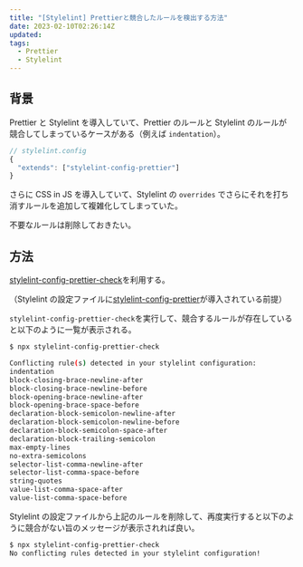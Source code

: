 ```yaml
---
title: "[Stylelint] Prettierと競合したルールを検出する方法"
date: 2023-02-10T02:26:14Z
updated:
tags:
  - Prettier
  - Stylelint
---
```


## 背景

Prettier と Stylelint を導入していて、Prettier のルールと Stylelint のルールが競合してしまっているケースがある（例えば `indentation`）。

```js
// stylelint.config
{
  "extends": ["stylelint-config-prettier"]
}
```

さらに CSS in JS を導入していて、Stylelint の `overrides` でさらにそれを打ち消すルールを追加して複雑化してしまっていた。

不要なルールは削除しておきたい。

## 方法

[stylelint-config-prettier-check](https://www.npmjs.com/package/stylelint-config-prettier)を利用する。

（Stylelint の設定ファイルに[stylelint-config-prettier](https://www.npmjs.com/package/stylelint-config-prettier)が導入されている前提）

`stylelint-config-prettier-check`を実行して、競合するルールが存在していると以下のように一覧が表示される。

```bash
$ npx stylelint-config-prettier-check

Conflicting rule(s) detected in your stylelint configuration:
indentation
block-closing-brace-newline-after
block-closing-brace-newline-before
block-opening-brace-newline-after
block-opening-brace-space-before
declaration-block-semicolon-newline-after
declaration-block-semicolon-newline-before
declaration-block-semicolon-space-after
declaration-block-trailing-semicolon
max-empty-lines
no-extra-semicolons
selector-list-comma-newline-after
selector-list-comma-space-before
string-quotes
value-list-comma-space-after
value-list-comma-space-before
```

Stylelint の設定ファイルから上記のルールを削除して、再度実行すると以下のように競合がない旨のメッセージが表示されれば良い。

```bash
$ npx stylelint-config-prettier-check
No conflicting rules detected in your stylelint configuration!
```
